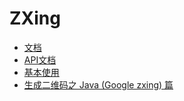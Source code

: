 # ZXing 

* [文档](https://zxing.github.io/zxing/)
* [API文档](https://zxing.github.io/zxing/apidocs/index.html)
* [基本使用](https://www.cnblogs.com/yishaochu/p/9852730.html)
* [生成二维码之 Java (Google zxing) 篇](https://www.jianshu.com/p/05e9ee773898)

